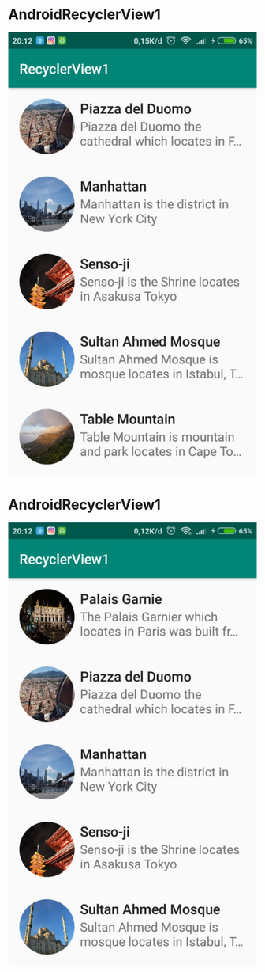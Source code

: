 # AndroidRecyclerView1
![alt text](https://github.com/ZulfanoRp/AndroidRecyclerView1/blob/master/01.jpeg)
# AndroidRecyclerView1
![alt text](https://github.com/ZulfanoRp/AndroidRecyclerView1/blob/master/02.jpeg)
